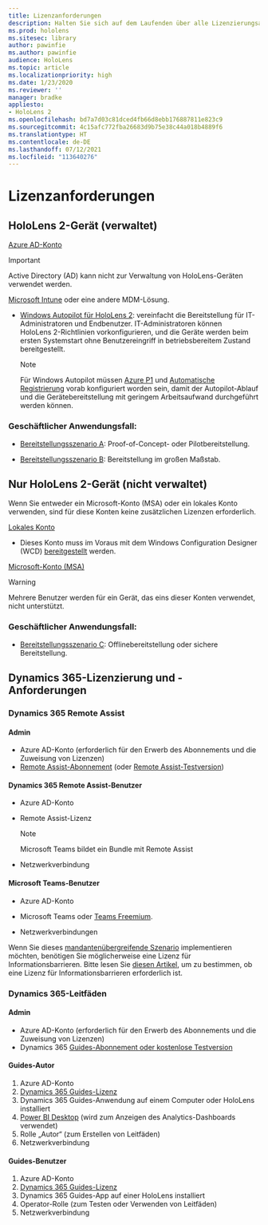 ```yaml
---
title: Lizenzanforderungen
description: Halten Sie sich auf dem Laufenden über alle Lizenzierungsanforderungen und Richtlinien, die Sie für die Geräteverwaltung für Mobilgeräte, HoloLens und Remote Assist benötigen.
ms.prod: hololens
ms.sitesec: library
author: pawinfie
ms.author: pawinfie
audience: HoloLens
ms.topic: article
ms.localizationpriority: high
ms.date: 1/23/2020
ms.reviewer: ''
manager: bradke
appliesto:
- HoloLens 2
ms.openlocfilehash: bd7a7d03c81dced4fb66d8ebb176887811e823c9
ms.sourcegitcommit: 4c15afc772fba26683d9b75e38c44a018b4889f6
ms.translationtype: HT
ms.contentlocale: de-DE
ms.lasthandoff: 07/12/2021
ms.locfileid: "113640276"
---
```

# <a name="license-requirements"></a>Lizenzanforderungen

## <a name="hololens-2-device-managed"></a>HoloLens 2-Gerät (verwaltet)

[Azure AD-Konto](/azure/active-directory/)

> [!IMPORTANT]
> Active Directory (AD) kann nicht zur Verwaltung von HoloLens-Geräten verwendet werden.

[Microsoft Intune](/mem/intune/fundamentals/what-is-intune) oder eine andere MDM-Lösung.
- [Windows Autopilot für HoloLens 2](hololens2-autopilot.md): vereinfacht die Bereitstellung für IT-Administratoren und Endbenutzer. IT-Administratoren können HoloLens 2-Richtlinien vorkonfigurieren, und die Geräte werden beim ersten Systemstart ohne Benutzereingriff in betriebsbereitem Zustand bereitgestellt. 

  > [!NOTE]
  > Für Windows Autopilot müssen [Azure P1](/azure/active-directory/fundamentals/active-directory-whatis) und [Automatische Registrierung](/mem/intune/enrollment/windows-enroll#enable-windows-10-automatic-enrollment) vorab konfiguriert worden sein, damit der Autopilot-Ablauf und die Gerätebereitstellung mit geringem Arbeitsaufwand durchgeführt werden können. 

### <a name="business-use-case"></a>Geschäftlicher Anwendungsfall: 

- [Bereitstellungsszenario A](hololens-requirements.md#scenario-a-deploy-to-cloud-connected-devices): Proof-of-Concept- oder Pilotbereitstellung.

- [Bereitstellungsszenario B](hololens-requirements.md#scenario-b-deploy-inside-your-organizations-network): Bereitstellung im großen Maßstab.

## <a name="hololens-2-device-only-non-managed"></a>Nur HoloLens 2-Gerät (nicht verwaltet)

Wenn Sie entweder ein Microsoft-Konto (MSA) oder ein lokales Konto verwenden, sind für diese Konten keine zusätzlichen Lizenzen erforderlich.

[Lokales Konto](/windows/security/identity-protection/access-control/local-accounts)

- Dieses Konto muss im Voraus mit dem Windows Configuration Designer (WCD) [bereitgestellt](hololens-provisioning.md#provisioning-package-hololens-wizard) werden.

[Microsoft-Konto (MSA)](/windows/security/identity-protection/access-control/microsoft-accounts)

> [!WARNING]
> Mehrere Benutzer werden für ein Gerät, das eins dieser Konten verwendet, nicht unterstützt.

### <a name="business-use-case"></a>Geschäftlicher Anwendungsfall: 

- [Bereitstellungsszenario C](hololens-requirements.md#scenario-c-deploy-in-secure-offline-environment): Offlinebereitstellung oder sichere Bereitstellung.
 
## <a name="dynamics-365-licensing-and-requirements"></a>Dynamics 365-Lizenzierung und -Anforderungen

### <a name="dynamics-365-remote-assist"></a>Dynamics 365 Remote Assist 

#### <a name="admin"></a>Admin

- Azure AD-Konto (erforderlich für den Erwerb des Abonnements und die Zuweisung von Lizenzen)
- [Remote Assist-Abonnement](/dynamics365/mixed-reality/remote-assist/buy-and-deploy-remote-assist) (oder [Remote Assist-Testversion](/dynamics365/mixed-reality/remote-assist/try-remote-assist))
    
#### <a name="dynamics-365-remote-assist-user"></a>Dynamics 365 Remote Assist-Benutzer

- Azure AD-Konto

- Remote Assist-Lizenz 

  > [!NOTE]
  > Microsoft Teams bildet ein Bundle mit Remote Assist

- Netzwerkverbindung

#### <a name="microsoft-teams-user"></a>Microsoft Teams-Benutzer

- Azure AD-Konto

- Microsoft Teams oder [Teams Freemium](https://products.office.com/microsoft-teams/free).

- Netzwerkverbindungen

Wenn Sie dieses [mandantenübergreifende Szenario](/dynamics365/mixed-reality/remote-assist/cross-tenant-overview#scenario-2-leasing-services-to-other-tenants) implementieren möchten, benötigen Sie möglicherweise eine Lizenz für Informationsbarrieren. Bitte lesen Sie [diesen Artikel](/dynamics365/mixed-reality/remote-assist/cross-tenant-licensing-implementation#step-1-determine-if-information-barriers-are-necessary), um zu bestimmen, ob eine Lizenz für Informationsbarrieren erforderlich ist.

### <a name="dynamics-365-guides"></a>Dynamics 365-Leitfäden 

#### <a name="admin"></a>Admin

- Azure AD-Konto (erforderlich für den Erwerb des Abonnements und die Zuweisung von Lizenzen)
- Dynamics 365 [Guides-Abonnement oder kostenlose Testversion](/dynamics365/mixed-reality/guides/setup-step-one)

#### <a name="guides-author"></a>Guides-Autor

1. Azure AD-Konto
1. [Dynamics 365 Guides-Lizenz](/dynamics365/mixed-reality/guides/requirements)
1. Dynamics 365 Guides-Anwendung auf einem Computer oder HoloLens installiert
1. [Power BI Desktop](https://powerbi.microsoft.com/desktop/) (wird zum Anzeigen des Analytics-Dashboards verwendet)
1. Rolle „Autor“ (zum Erstellen von Leitfäden)
1. Netzwerkverbindung

#### <a name="guides-user"></a>Guides-Benutzer

1. Azure AD-Konto
1. [Dynamics 365 Guides-Lizenz](/dynamics365/mixed-reality/guides/requirements)
1. Dynamics 365 Guides-App auf einer HoloLens installiert
1. Operator-Rolle (zum Testen oder Verwenden von Leitfäden)
1. Netzwerkverbindung
